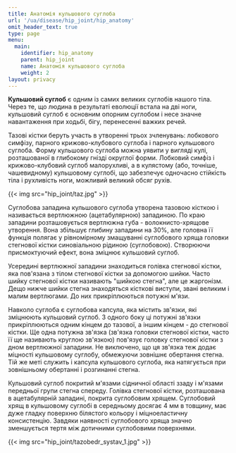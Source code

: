 ```yaml
---
title: Анатомія кульшового суглоба
url: '/ua/disease/hip_joint/hip_anatomy'
omit_header_text: true
type: page
menu:
  main:
    identifier: hip_anatomy
    parent: hip_joint
    name: Анатомія кульшового суглоба
    weight: 2
layout: privacy
---
```


**Кульшовий суглоб** є одним із самих великих суглобів нашого тіла. Через те, що людина в результаті еволюції встала на
дві ноги, кульшовий суглоб є основним опорним суглобом і несе значне навантаження при ходьбі, бігу, перенесенні важких
речей.

Тазові кістки беруть участь в утворенні трьох зчленувань: лобкового симфізу, парного крижово-клубового суглоба і парного
кульшового суглоба. Форму кульшового суглоба можна уявити у вигляді кулі, розташованої в глибокому гнізді округлої
форми. Лобковий симфіз і крижово-клубовий суглоб малорухливі, а в кулястому (або, точніше, чашевидному)
кульшовому суглобі, що забезпечує одночасно стійкість тіла і рухливість ноги, можливий великий обсяг рухів.

{{< img src="hip_joint/taz.jpg" >}}

Суглобова западина кульшового суглоба утворена тазовою кісткою і називається вертлюжною (ацетабулярною) западиною. По
краю западини розташовується вертлюжна губа - волокнисто-хрящове утворення. Вона збільшує глибину западини на 30%, але
головна її функція полягає у рівномірному змащуванні суглобового хряща головки стегнової кістки синовіальною рідиною
(суглобовою). Створюючи присмоктуючий ефект, вона зміцнює кульшовий суглоб.

Усередині вертлюжної западини знаходиться голівка стегнової кістки, яка пов'язана з тілом стегнової кістки за допомогою
шийки. Часто шийку стегнової кістки називають "шийкою стегна", але це жаргонізм. Дещо нижче шийки стегна знаходяться
кісткові виступи, звані великим і малим вертлюгами. До них прикріплюються потужні м'язи.

Навколо суглоба є суглобова капсула, яка містить зв'язки, які зміцнюють кульшовий суглоб. З одного боку ці потужні
зв'язки прикріплюються одним кінцем до тазової, а іншим кінцем - до стегнової кістки. Ще одна потужна зв'язка (зв'язка
головки стегнової кістки, часто її ще називають круглою зв'язкою) пов'язує головку стегнової кістки з дном вертлюжної
западини. Не виключено, що ця зв'язка теж додає міцності кульшовому суглобу, обмежуючи зовнішнє обертання стегна. Тій же
меті служить і капсула кульшового суглоба, яка натягується при зовнішньому обертанні і розгинанні стегна.

Кульшовий суглоб покритий м'язами сідничної області ззаду і м'язами передньої групи стегна спереду. Голівка стегнової
кістки, розташована в ацетабулярній западині, покрита суглобовим хрящем. Суглобовий хрящ в кульшовому суглобі в
середньому досягає 4 мм в товщину, має дуже гладку поверхню білястого кольору і міцноеластичну консистенцію. Завдяки
наявності суглобового хряща значно зменшується тертя між дотичними суглобовими поверхнями.

{{< img src="hip_joint/tazobedr_systav_1.jpg" >}}
